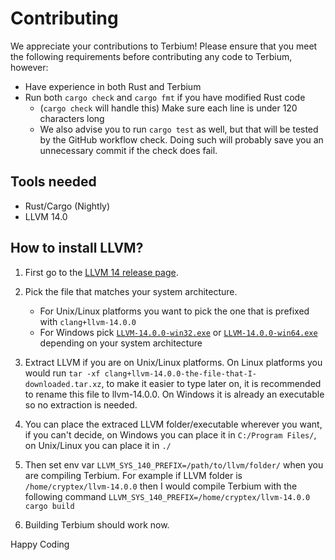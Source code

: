# Contributing
We appreciate your contributions to Terbium! Please ensure that you meet the following requirements before
contributing any code to Terbium, however:

- Have experience in both Rust and Terbium
- Run both `cargo check` and `cargo fmt` if you have modified Rust code
  - (`cargo check` will handle this) Make sure each line is under 120 characters long
  - We also advise you to run `cargo test` as well, but that will be tested by the GitHub workflow check.
    Doing such will probably save you an unnecessary commit if the check does fail.

## Tools needed
- Rust/Cargo (Nightly)
- LLVM 14.0

## How to install LLVM?
1. First go to the [LLVM 14 release page](https://github.com/llvm/llvm-project/releases/tag/llvmorg-14.0.0).

2. Pick the file that matches your system architecture.
   - For Unix/Linux platforms you want to pick the one that is prefixed with `clang+llvm-14.0.0`
   - For Windows pick [`LLVM-14.0.0-win32.exe`](https://github.com/llvm/llvm-project/releases/download/llvmorg-14.0.0/LLVM-14.0.0-win32.exe) 
     or [`LLVM-14.0.0-win64.exe`](https://github.com/llvm/llvm-project/releases/download/llvmorg-14.0.0/LLVM-14.0.0-win64.exe)
     depending on your system architecture

3. Extract LLVM if you are on Unix/Linux platforms. On Linux platforms you would run `tar -xf clang+llvm-14.0.0-the-file-that-I-downloaded.tar.xz`, to make it easier to type later on, it is recommended to rename this file to llvm-14.0.0. On Windows it is already an executable so no extraction is needed.

4. You can place the extraced LLVM folder/executable wherever you want, if you can't decide, on Windows you can place it in `C:/Program Files/`, on Unix/Linux you can place it in `./`

5. Then set env var `LLVM_SYS_140_PREFIX=/path/to/llvm/folder/` when you are compiling Terbium. For example if LLVM folder is `/home/cryptex/llvm-14.0.0` then I would compile Terbium with the following command `LLVM_SYS_140_PREFIX=/home/cryptex/llvm-14.0.0 cargo build`

6. Building Terbium should work now.


Happy Coding
